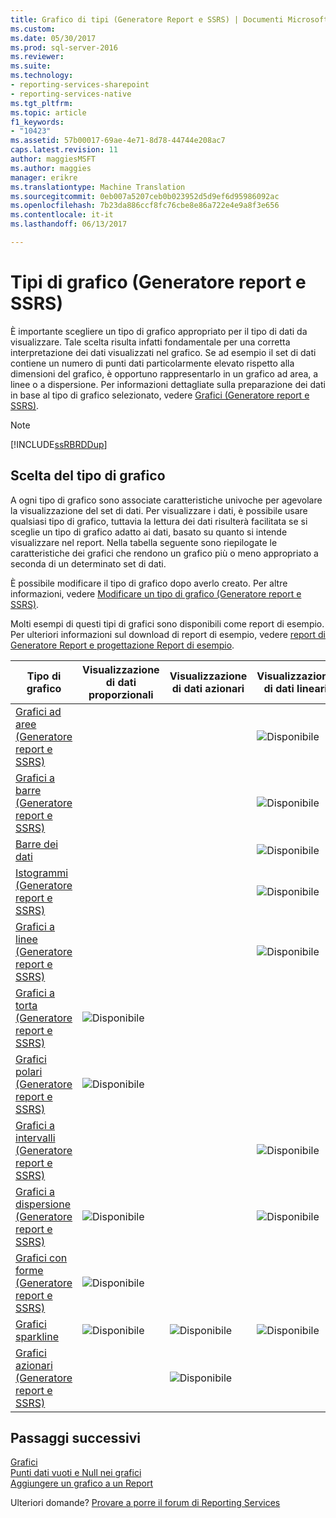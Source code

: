 ```yaml
---
title: Grafico di tipi (Generatore Report e SSRS) | Documenti Microsoft
ms.custom: 
ms.date: 05/30/2017
ms.prod: sql-server-2016
ms.reviewer: 
ms.suite: 
ms.technology:
- reporting-services-sharepoint
- reporting-services-native
ms.tgt_pltfrm: 
ms.topic: article
f1_keywords:
- "10423"
ms.assetid: 57b00017-69ae-4e71-8d78-44744e208ac7
caps.latest.revision: 11
author: maggiesMSFT
ms.author: maggies
manager: erikre
ms.translationtype: Machine Translation
ms.sourcegitcommit: 0eb007a5207ceb0b023952d5d9ef6d95986092ac
ms.openlocfilehash: 7b23da886ccf8fc76cbe8e86a722e4e9a8f3e656
ms.contentlocale: it-it
ms.lasthandoff: 06/13/2017

---
```


# <a name="chart-types-report-builder-and-ssrs"></a>Tipi di grafico (Generatore report e SSRS)

È importante scegliere un tipo di grafico appropriato per il tipo di dati da visualizzare. Tale scelta risulta infatti fondamentale per una corretta interpretazione dei dati visualizzati nel grafico. Se ad esempio il set di dati contiene un numero di punti dati particolarmente elevato rispetto alla dimensioni del grafico, è opportuno rappresentarlo in un grafico ad area, a linee o a dispersione. Per informazioni dettagliate sulla preparazione dei dati in base al tipo di grafico selezionato, vedere [Grafici &#40;Generatore report e SSRS&#41;](../../reporting-services/report-design/charts-report-builder-and-ssrs.md).  
  
> [!NOTE]  
>  [!INCLUDE[ssRBRDDup](../../includes/ssrbrddup-md.md)]  
  
## <a name="choosing-a-chart-type"></a>Scelta del tipo di grafico  
 A ogni tipo di grafico sono associate caratteristiche univoche per agevolare la visualizzazione del set di dati. Per visualizzare i dati, è possibile usare qualsiasi tipo di grafico, tuttavia la lettura dei dati risulterà facilitata se si sceglie un tipo di grafico adatto ai dati, basato su quanto si intende visualizzare nel report. Nella tabella seguente sono riepilogate le caratteristiche dei grafici che rendono un grafico più o meno appropriato a seconda di un determinato set di dati.  
  
 È possibile modificare il tipo di grafico dopo averlo creato. Per altre informazioni, vedere [Modificare un tipo di grafico &#40;Generatore report e SSRS&#41;](../../reporting-services/report-design/change-a-chart-type-report-builder-and-ssrs.md).  
  
 Molti esempi di questi tipi di grafici sono disponibili come report di esempio. Per ulteriori informazioni sul download di report di esempio, vedere [report di Generatore Report e progettazione Report di esempio](http://go.microsoft.com/fwlink/?LinkId=198283).  
  
|Tipo di grafico|Visualizzazione di dati proporzionali|Visualizzazione di dati azionari|Visualizzazione di dati lineari|Visualizzazione di dati multivalore|  
|----------------|------------------------|------------------------|-------------------------|-------------------------------|  
|[Grafici ad aree &#40;Generatore report e SSRS&#41;](../../reporting-services/report-design/area-charts-report-builder-and-ssrs.md)|||![Disponibile](../../reporting-services/report-data/media/greencheck.gif "disponibili")||  
|[Grafici a barre &#40;Generatore report e SSRS&#41;](../../reporting-services/report-design/bar-charts-report-builder-and-ssrs.md)|||![Disponibile](../../reporting-services/report-data/media/greencheck.gif "disponibili")||  
|[Barre dei dati](../../reporting-services/report-design/sparklines-and-data-bars-report-builder-and-ssrs.md)|||![Disponibile](../../reporting-services/report-data/media/greencheck.gif "disponibili")||  
|[Istogrammi &#40;Generatore report e SSRS&#41;](../../reporting-services/report-design/column-charts-report-builder-and-ssrs.md)|||![Disponibile](../../reporting-services/report-data/media/greencheck.gif "disponibili")||  
|[Grafici a linee &#40;Generatore report e SSRS&#41;](../../reporting-services/report-design/line-charts-report-builder-and-ssrs.md)|||![Disponibile](../../reporting-services/report-data/media/greencheck.gif "disponibili")||  
|[Grafici a torta &#40;Generatore report e SSRS&#41;](../../reporting-services/report-design/pie-charts-report-builder-and-ssrs.md)|![Disponibile](../../reporting-services/report-data/media/greencheck.gif "disponibili")||||  
|[Grafici polari &#40;Generatore report e SSRS&#41;](../../reporting-services/report-design/polar-charts-report-builder-and-ssrs.md)|![Disponibile](../../reporting-services/report-data/media/greencheck.gif "disponibili")||||  
|[Grafici a intervalli &#40;Generatore report e SSRS&#41;](../../reporting-services/report-design/range-charts-report-builder-and-ssrs.md)|||![Disponibile](../../reporting-services/report-data/media/greencheck.gif "disponibili")|![Disponibile](../../reporting-services/report-data/media/greencheck.gif "disponibili")|  
|[Grafici a dispersione &#40;Generatore report e SSRS&#41;](../../reporting-services/report-design/scatter-charts-report-builder-and-ssrs.md)|![Disponibile](../../reporting-services/report-data/media/greencheck.gif "disponibili")||![Disponibile](../../reporting-services/report-data/media/greencheck.gif "disponibili")||  
|[Grafici con forme &#40;Generatore report e SSRS&#41;](../../reporting-services/report-design/shape-charts-report-builder-and-ssrs.md)|![Disponibile](../../reporting-services/report-data/media/greencheck.gif "disponibili")||||  
|[Grafici sparkline](../../reporting-services/report-design/sparklines-and-data-bars-report-builder-and-ssrs.md)|![Disponibile](../../reporting-services/report-data/media/greencheck.gif "disponibili")|![Disponibile](../../reporting-services/report-data/media/greencheck.gif "disponibili")|![Disponibile](../../reporting-services/report-data/media/greencheck.gif "disponibili")|![Disponibile](../../reporting-services/report-data/media/greencheck.gif "disponibili")|  
|[Grafici azionari &#40;Generatore report e SSRS&#41;](../../reporting-services/report-design/stock-charts-report-builder-and-ssrs.md)||![Disponibile](../../reporting-services/report-data/media/greencheck.gif "disponibili")||![Disponibile](../../reporting-services/report-data/media/greencheck.gif "disponibili")|  

## <a name="next-steps"></a>Passaggi successivi

[Grafici](../../reporting-services/report-design/charts-report-builder-and-ssrs.md)   
[Punti dati vuoti e Null nei grafici](../../reporting-services/report-design/empty-and-null-data-points-in-charts-report-builder-and-ssrs.md)   
[Aggiungere un grafico a un Report](../../reporting-services/report-design/add-a-chart-to-a-report-report-builder-and-ssrs.md)  

Ulteriori domande? [Provare a porre il forum di Reporting Services](http://go.microsoft.com/fwlink/?LinkId=620231)
